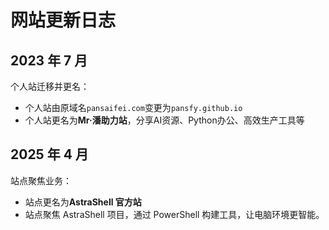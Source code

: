 # 网站更新日志

## 2023 年 7 月
个人站迁移并更名：
* 个人站由原域名`pansaifei.com`变更为`pansfy.github.io`
* 个人站更名为**Mr·潘助力站**，分享AI资源、Python办公、高效生产工具等

## 2025 年 4 月
站点聚焦业务：
* 站点更名为**AstraShell 官方站**
* 站点聚焦 AstraShell 项目，通过 PowerShell 构建工具，让电脑环境更智能。